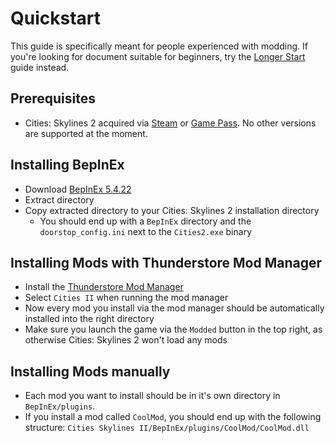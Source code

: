 # Quickstart

<div class="warning">

This guide is specifically meant for people experienced with modding. If you're looking for document suitable for beginners, try the [Longer Start](./longer-start.md) guide instead. 

</div>

## Prerequisites

- Cities: Skylines 2 acquired via [Steam](https://store.steampowered.com/app/949230/Cities_Skylines_II/) or [Game Pass](https://www.xbox.com/en-US/games/store/cities-skylines-ii-pc-edition/9PGZ346PSLN0). No other versions are supported at the moment.

## Installing BepInEx

- Download [BepInEx 5.4.22](https://github.com/BepInEx/BepInEx/releases/tag/v5.4.22)
- Extract directory
- Copy extracted directory to your Cities: Skylines 2 installation directory
    - You should end up with a `BepInEx` directory and the `doorstop_config.ini` next to the `Cities2.exe` binary

## Installing Mods with Thunderstore Mod Manager

- Install the [Thunderstore Mod Manager](https://www.overwolf.com/app/Thunderstore-Thunderstore_Mod_Manager)
- Select `Cities II` when running the mod manager
- Now every mod you install via the mod manager should be automatically installed into the right directory
- Make sure you launch the game via the `Modded` button in the top right, as otherwise Cities: Skylines 2 won't load any mods

## Installing Mods manually

- Each mod you want to install should be in it's own directory in `BepInEx/plugins`.
- If you install a mod called `CoolMod`, you should end up with the following structure: `Cities Skylines II/BepInEx/plugins/CoolMod/CoolMod.dll`